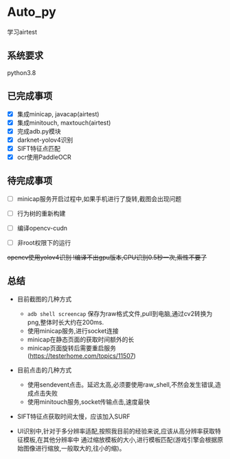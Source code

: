 # Auto_py
学习airtest

## 系统要求
python3.8


## 已完成事项
- [x] 集成minicap, javacap(airtest)
- [x] 集成minitouch, maxtouch(airtest)
- [x] 完成adb.py模块
- [x] darknet-yolov4识别
- [x] SIFT特征点匹配
- [x] ocr使用PaddleOCR

## 待完成事项
- [ ]  minicap服务开启过程中,如果手机进行了旋转,截图会出现问题
- [ ]  行为树的重新构建
- [ ]  编译opencv-cudn
- [ ]  非root权限下的运行

  
~~opencv使用yolov4识别 !编译不出gpu版本,CPU识别0.5秒一次,索性不要了~~
  
## 总结
- 目前截图的几种方式
  - `adb shell screencap` 保存为raw格式文件,pull到电脑,通过cv2转换为png,整体时长大约在200ms.
  - 使用minicap服务,进行socket连接
  - minicap在静态页面的获取时间额外的长
  - minicap页面旋转后需要重启服务 (https://testerhome.com/topics/11507)

- 目前点击的几种方式
  - 使用sendevent点击。延迟太高,必须要使用raw_shell,不然会发生错误,造成点击失败
  - 使用minitouch服务,socket传输点击,速度最快
  
- SIFT特征点获取时间太慢，应该加入SURF
- UI识别中,针对于多分辨率适配,按照我目前的经验来说,应该从高分辨率获取特征模板,在其他分辨率中
  通过缩放模板的大小,进行模板匹配(游戏引擎会根据原始图像进行缩放,一般取大的,往小的缩)。
